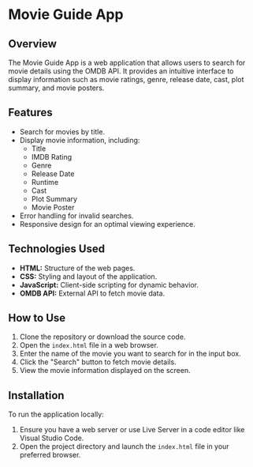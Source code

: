 # Movie Guide App

## Overview

The Movie Guide App is a web application that allows users to search for movie details using the OMDB API. It provides an intuitive interface to display information such as movie ratings, genre, release date, cast, plot summary, and movie posters.

## Features

- Search for movies by title.
- Display movie information, including:
  - Title
  - IMDB Rating
  - Genre
  - Release Date
  - Runtime
  - Cast
  - Plot Summary
  - Movie Poster
- Error handling for invalid searches.
- Responsive design for an optimal viewing experience.

## Technologies Used

- **HTML:** Structure of the web pages.
- **CSS:** Styling and layout of the application.
- **JavaScript:** Client-side scripting for dynamic behavior.
- **OMDB API:** External API to fetch movie data.

## How to Use

1. Clone the repository or download the source code.
2. Open the `index.html` file in a web browser.
3. Enter the name of the movie you want to search for in the input box.
4. Click the "Search" button to fetch movie details.
5. View the movie information displayed on the screen.

## Installation

To run the application locally:

1. Ensure you have a web server or use Live Server in a code editor like Visual Studio Code.
2. Open the project directory and launch the `index.html` file in your preferred browser.
